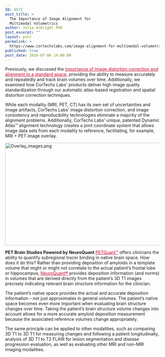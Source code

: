 ```yaml
---
ID: 6572
post_title: >
  The Importance of Image Alignment for
  Multimodal Volumetrics
author: Julia Albright PhD
post_excerpt: ""
layout: post
permalink: >
  https://www.cortechslabs.com/image-alignment-for-multimodal-volumetrics/
published: true
post_date: 2016-07-06 14:00:00
---
```

Previously, we discussed the <span style="color: #c8042c;"><a style="color: #c8042c;" href="/consistency-head-alignment">importance of image distortion correction and alignment to a standard space</a></span>, providing the ability to measure accurately and repeatedly and track brain volumes over time. Additionally, we examined how CorTechs Labs' products deliver high image quality standardization through our automatic atlas-based registration and spatial distortion correction techniques.

While each modality (MRI, PET, CT) has its own set of uncertainties and image artifacts, CorTechs Labs’ image distortion correction, and image consistency and reproducibility technologies eliminate a majority of the alignment problems. Additionally, CorTechs Labs’ unique, patented Dynamic Atlas™ alignment technology creates a joint coordinate system that allows image data sets from each modality to reference, facilitating, for example, MRI + PET image overlay.

<img class="aligncenter" src="https://www.cortechslabs.com/wp-content/uploads/2017/02/Overlay_images.png?t=1486616743416&amp;width=750&amp;height=335&amp;name=Overlay_images.png" alt="Overlay_images.png" width="750" height="335" />

<strong>PET Brain Studies Powered by NeuroQuant
</strong><span style="color: #c8042c;"><a style="color: #c8042c;" href="http://www.cortechslabs.com/petquant">PETQuant™</a></span> offers clinicians the ability to quantify subregional tracer binding in native brain space. How does it do this? Rather than providing deposition of amyloids in a template volume that might or might not correlate to the actual patient’s frontal lobe or hippocampus, <span style="color: #c8042c;"><a style="color: #c8042c;" href="http://www.cortechslabs.com/neuroquant">NeuroQuant®</a></span> provides deposition information (and norms) in volumes that are derived directly from the patient’s 3D T1 images precisely indicating relevant brain structure information for the clinician.

The patient’s native space provides the actual and accurate deposition information – not just approximates in general volumes. The patient’s native space becomes even more important when evaluating brain structure changes over time. Taking the patient’s brain structure volume changes into account allows for a more accurate amyloid deposition measurement because the associated reference volumes change appropriately.

The same principle can be applied to other modalities, such as comparing 3D T1 to 3D T1 for measuring changes and following a patient longitudinally, analysis of 3D T1 to T2 FLAIR for lesion segmentation and disease progression evaluation, as well as evaluating other MRI and non-MRI imaging modalities.

&nbsp;

<img style="min-height: 1px!important; width: 1px!important; border-width: 0!important; padding: 0!important; margin: 0!important;" src="http://track.hubspot.com/__ptq.gif?a=343740&amp;k=14&amp;r=http%3A%2F%2Fcortechsnews.cortechslabs.com%2Fimage-alignment-multimodal-volumetrics&amp;bu=http%253A%252F%252Fcortechsnews.cortechslabs.com&amp;bvt=rss" alt="" width="1" height="1" />